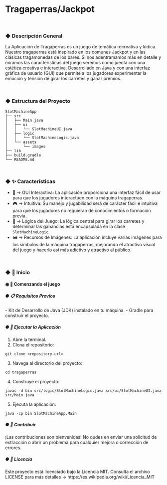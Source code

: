 <h1>Tragaperras/Jackpot</h1>

<br>
<h3>◆ Descripción General</h3>
<p>
La Aplicación de Tragaperras es un juego de temática recreativa y lúdica. Nuestro tragaperras está inspirado en los comunes Jackpot y en las clásicas tragamonedas de los bares.
Si nos adentramamos más en detalle y miramos las características del juego veremos como juenta con una estética creativa e interactiva. Desarrollado en Java y con una interfaz gráfica de usuario (GUI) que permite a los jugadores experimentar la emoción y tensión de girar los carretes y ganar premios.
</p>

<br>
<h3>◆ Estructura del Proyecto</h3>

```
SlotMachineApp
├── src
│   ├── Main.java
│   ├── ui
│   │   └── SlotMachineUI.java
│   ├── logic
│   │   └── SlotMachineLogic.java
│   └── assets
│       └── images
├── lib
├── build.gradle
└── README.md
```

<br>
<h3>◆ ✨ Características</h3>

   - 🎨 →  GUI Interactiva: La aplicación proporciona una interfaz fácil de usar para que los jugadores interactúen con la máquina tragaperras.
   - 🎮 →  Intuitiva: Su manejo y jugabilidad será de carácter fácil e intuitiva para que los jugadores no requieran de conocimientos o formación previa.
   - 🧠 →  Lógica del Juego: La lógica central para girar los carretes y determinar las ganancias está encapsulada en la clase `SlotMachineLogic`.
   - 🖼️ →  Recursos de Imágenes: La aplicación incluye varias imágenes para los símbolos de la máquina tragaperras, mejorando el atractivo visual del juego y hacerlo así más adictivo y atractivo al público.

<br>
<h3>◆ 📌 Inicio</h3>
<h4>◉ 🚀 Comenzando el juego</h4>
<h5>● 📋 Requisitos Previos</h5>
   - Kit de Desarrollo de Java (JDK) instalado en tu máquina.
   - Gradle para construir el proyecto.

<h5>● 🏃 Ejecutar la Aplicación</h5>

   1. Abre la terminal.
   2. Clona el repositorio:
```
git clone <repository-url>
```
   3. Navega al directorio del proyecto:
```
cd tragaperras
```
   4. Construye el proyecto:
```
javac -d bin src/logic/SlotMachineLogic.java src/ui/SlotMachineUI.java src/Main.java
```
   5. Ejecuta la aplicación:
```
java -cp bin SlotMachineApp.Main
```

<h5>● 🤝 Contribuir</h5>
<p>
¡Las contribuciones son bienvenidas! No dudes en enviar una solicitud de extracción o abrir un problema para cualquier mejora o corrección de errores.
<p>


<h5>● 📄 Licencia</h5>
<p>
Este proyecto está licenciado bajo la Licencia MIT. Consulta el archivo LICENSE para más detalles →  https://es.wikipedia.org/wiki/Licencia_MIT
<p>
